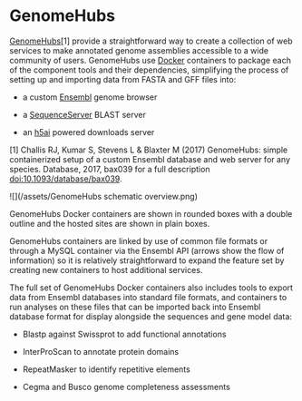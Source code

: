 # GenomeHubs

[GenomeHubs](http://genomehubs.org)[1] provide a straightforward way to create a collection of web services to make annotated genome assemblies accessible to a wide community of users. GenomeHubs use [Docker](https://www.docker.com/) containers to package each of the component tools and their dependencies, simplifying the process of setting up and importing data from FASTA and GFF files into:

* a custom [Ensembl](http://ensembl.org) genome browser

* a [SequenceServer](http://sequenceserver.com) BLAST server

* an [h5ai](https://larsjung.de/h5ai/) powered downloads server

[1] Challis RJ, Kumar S, Stevens L & Blaxter M (2017) GenomeHubs: simple containerized setup of a custom Ensembl database and web server for any species. Database, 2017, bax039 for a full description [doi:10.1093/database/bax039](https://doi.org/10.1093/database/bax039).

![](/assets/GenomeHubs schematic overview.png)

GenomeHubs Docker containers are shown in rounded boxes with a double outline and the hosted sites are shown in plain boxes. 

GenomeHubs containers are linked by use of common file formats or through a MySQL container via the Ensembl API (arrows show the flow of information) so it is relatively straightforward to expand the feature set by creating new containers to host additional services.

The full set of GenomeHubs Docker containers also includes tools to export data from Ensembl databases into standard file formats, and containers to run analyses on these files that can be imported back into Ensembl database format for display alongside the sequences and gene model data:

* Blastp against Swissprot to add functional annotations

* InterProScan to annotate protein domains

* RepeatMasker to identify repetitive elements

* Cegma and Busco genome completeness assessments



